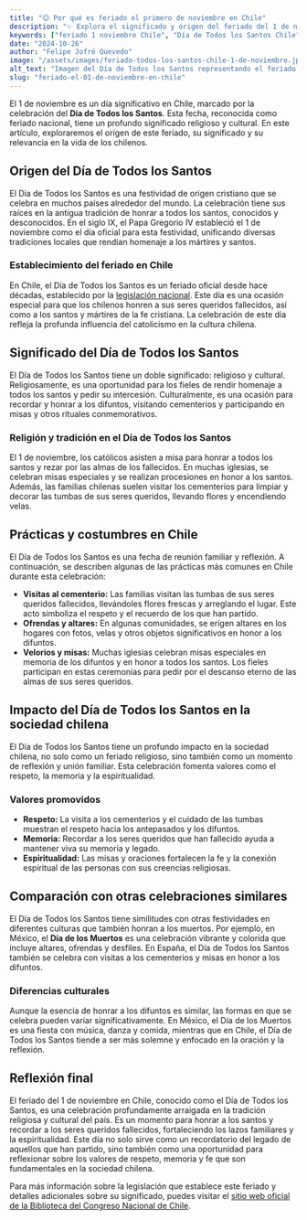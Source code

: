 ```yaml
---
title: "😌 Por qué es feriado el primero de noviembre en Chile"
description: "✨ Explora el significado y origen del feriado del 1 de noviembre en Chile, conocido como el Día de Todos los Santos, y su impacto cultural y social en la vida de los chilenos."  
keywords: ["feriado 1 noviembre Chile", "Día de Todos los Santos Chile", "feriados religiosos en Chile", "por qué es feriado 1 noviembre"]  
date: "2024-10-26"  
author: "Felipe Jofré Quevedo"  
image: "/assets/images/feriado-todos-los-santos-chile-1-de-noviembre.jpg"  
alt_text: "Imagen del Día de Todos los Santos representando el feriado del 1 de noviembre en Chile"  
slug: "feriado-el-01-de-noviembre-en-chile"
---
```


El 1 de noviembre es un día significativo en Chile, marcado por la celebración del **Día de Todos los Santos**. Esta fecha, reconocida como feriado nacional, tiene un profundo significado religioso y cultural. En este artículo, exploraremos el origen de este feriado, su significado y su relevancia en la vida de los chilenos.

## Origen del Día de Todos los Santos

El Día de Todos los Santos es una festividad de origen cristiano que se celebra en muchos países alrededor del mundo. La celebración tiene sus raíces en la antigua tradición de honrar a todos los santos, conocidos y desconocidos. En el siglo IX, el Papa Gregorio IV estableció el 1 de noviembre como el día oficial para esta festividad, unificando diversas tradiciones locales que rendían homenaje a los mártires y santos.

### Establecimiento del feriado en Chile

En Chile, el Día de Todos los Santos es un feriado oficial desde hace décadas, establecido por la [legislación nacional](https://www.bcn.cl/leychile/navegar?idNorma=23639). Este día es una ocasión especial para que los chilenos honren a sus seres queridos fallecidos, así como a los santos y mártires de la fe cristiana. La celebración de este día refleja la profunda influencia del catolicismo en la cultura chilena.

## Significado del Día de Todos los Santos

El Día de Todos los Santos tiene un doble significado: religioso y cultural. Religiosamente, es una oportunidad para los fieles de rendir homenaje a todos los santos y pedir su intercesión. Culturalmente, es una ocasión para recordar y honrar a los difuntos, visitando cementerios y participando en misas y otros rituales conmemorativos.

### Religión y tradición en el Día de Todos los Santos

El 1 de noviembre, los católicos asisten a misa para honrar a todos los santos y rezar por las almas de los fallecidos. En muchas iglesias, se celebran misas especiales y se realizan procesiones en honor a los santos. Además, las familias chilenas suelen visitar los cementerios para limpiar y decorar las tumbas de sus seres queridos, llevando flores y encendiendo velas.

## Prácticas y costumbres en Chile

El Día de Todos los Santos es una fecha de reunión familiar y reflexión. A continuación, se describen algunas de las prácticas más comunes en Chile durante esta celebración:

- **Visitas al cementerio:** Las familias visitan las tumbas de sus seres queridos fallecidos, llevándoles flores frescas y arreglando el lugar. Este acto simboliza el respeto y el recuerdo de los que han partido.
- **Ofrendas y altares:** En algunas comunidades, se erigen altares en los hogares con fotos, velas y otros objetos significativos en honor a los difuntos.
- **Velorios y misas:** Muchas iglesias celebran misas especiales en memoria de los difuntos y en honor a todos los santos. Los fieles participan en estas ceremonias para pedir por el descanso eterno de las almas de sus seres queridos.

## Impacto del Día de Todos los Santos en la sociedad chilena

El Día de Todos los Santos tiene un profundo impacto en la sociedad chilena, no solo como un feriado religioso, sino también como un momento de reflexión y unión familiar. Esta celebración fomenta valores como el respeto, la memoria y la espiritualidad.

### Valores promovidos

- **Respeto:** La visita a los cementerios y el cuidado de las tumbas muestran el respeto hacia los antepasados y los difuntos.
- **Memoria:** Recordar a los seres queridos que han fallecido ayuda a mantener viva su memoria y legado.
- **Espiritualidad:** Las misas y oraciones fortalecen la fe y la conexión espiritual de las personas con sus creencias religiosas.

## Comparación con otras celebraciones similares

El Día de Todos los Santos tiene similitudes con otras festividades en diferentes culturas que también honran a los muertos. Por ejemplo, en México, el **Día de los Muertos** es una celebración vibrante y colorida que incluye altares, ofrendas y desfiles. En España, el Día de Todos los Santos también se celebra con visitas a los cementerios y misas en honor a los difuntos.

### Diferencias culturales

Aunque la esencia de honrar a los difuntos es similar, las formas en que se celebra pueden variar significativamente. En México, el Día de los Muertos es una fiesta con música, danza y comida, mientras que en Chile, el Día de Todos los Santos tiende a ser más solemne y enfocado en la oración y la reflexión.

## Reflexión final

El feriado del 1 de noviembre en Chile, conocido como el Día de Todos los Santos, es una celebración profundamente arraigada en la tradición religiosa y cultural del país. Es un momento para honrar a los santos y recordar a los seres queridos fallecidos, fortaleciendo los lazos familiares y la espiritualidad. Este día no solo sirve como un recordatorio del legado de aquellos que han partido, sino también como una oportunidad para reflexionar sobre los valores de respeto, memoria y fe que son fundamentales en la sociedad chilena.

Para más información sobre la legislación que establece este feriado y detalles adicionales sobre su significado, puedes visitar el [sitio web oficial de la Biblioteca del Congreso Nacional de Chile](https://www.bcn.cl/leychile/navegar?idNorma=23639).
